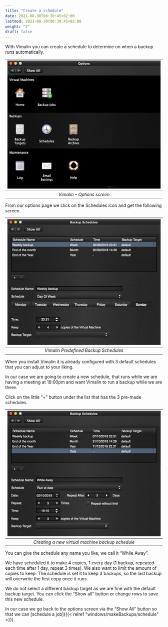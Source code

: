 ```yaml
---
title: "Create a schedule"
date: 2021-08-30T00:30:45+02:00
lastmod: 2021-08-30T00:30:45+02:00
weight: "2"
draft: false
---
```


With Vimalin you can create a schedule to determine on when a backup runs automatically.

| ![Vimalin – Options screen](Vimalin-2-Options-screen.jpg "Vimalin – Options screen")
|:--:|
| *Vimalin – Options screen* |

From our options page we click on the Schedules icon and get the following screen.

| ![Vimalin Predefined Backup Schedules](Vimalin-2-Schedule-week.jpg "Vimalin Predefined Backup Schedules")
|:--:|
| *Vimalin Predefined Backup Schedules* |

When you install Vimalin it is already configured with 3 default schedules that you can adjust to your liking.

In our case we are going to create a new schedule, that runs while we are having a meeting at 19:00pm and want Vimalin to run a backup while we are there.

Click on the little “+” button under the list that has the 3 pre-made schedules.

| ![Creating a new virtual machine backup schedule](Vimalin-2-Schedule-New-While-Away.jpg "Creating a new virtual machine backup schedule")
|:--:|
| *Creating a new virtual machine backup schedule* |

You can give the schedule any name you like, we call it “While Away”.

We have scheduled it to make 4 copies, 1 every day (1 backup, repeated each time after 1 day, repeat 3 times). We also want to limit the amount of copies to keep. The schedule is set it to keep 3 backups, so the last backup will overwrite the first copy once it runs.

We do not select a different backup target as we are fine with the default backup target. You can click the “Show all” button or change rows to save this new schedule.

In our case we go back to the options screen via the “Show All” button so that we can [schedule a job]({{< relref "windows/makeBackups/schedule" >}}).


